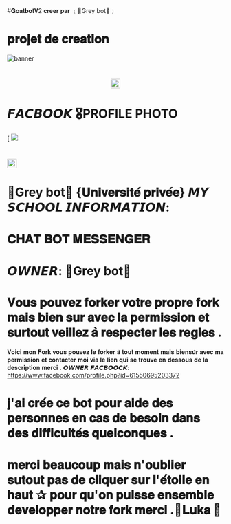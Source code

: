 #𝐆𝐨𝐚𝐭𝐛𝐨𝐭𝐕2 𝐜𝐫𝐞𝐞𝐫 𝐩𝐚𝐫 ﹝🌹Grey bot🌹﹞
# 𝐩𝐫𝐨𝐣𝐞𝐭 𝐝𝐞 𝐜𝐫𝐞𝐚𝐭𝐢𝐨𝐧 </h1>
<img                                  src="https://www.facebook.com/profile.php?id=61550695203372"                                    alt="banner">   
<h1 align="center"><img               src="" width="22px">

# 𝙁𝘼𝘾𝘽𝙊𝙊𝙆 🎖PROFILE PHOTO</h1>[
<img                                  src="https://www.facebook.com/profile.php?id=61550695203372">
<h1 align="cente𝐣r"><img               src="https://i.ibb.co/q1vtz6Q/image.jpg" width="22px">

# 🌹Grey bot🌹 {𝐔𝐧𝐢𝐯𝐞𝐫𝐬𝐢𝐭𝐞́ 𝐩𝐫𝐢𝐯𝐞́𝐞} 𝙈𝙔 𝙎𝘾𝙃𝙊𝙊𝙇                  𝙄𝙉𝙁𝙊𝙍𝙈𝘼𝙏𝙄𝙊𝙉:</h1>
# 𝐂𝐇𝐀𝐓 𝐁𝐎𝐓 𝐌𝐄𝐒𝐒𝐄𝐍𝐆𝐄𝐑 
# 𝙊𝙒𝙉𝙀𝙍: 🌹Grey bot🌹
# 𝐕𝐨𝐮𝐬 𝐩𝐨𝐮𝐯𝐞𝐳 𝐟𝐨𝐫𝐤𝐞𝐫 𝐯𝐨𝐭𝐫𝐞 𝐩𝐫𝐨𝐩𝐫𝐞 𝐟𝐨𝐫𝐤 𝐦𝐚𝐢𝐬 𝐛𝐢𝐞𝐧 𝐬𝐮𝐫 𝐚𝐯𝐞𝐜 𝐥𝐚 𝐩𝐞𝐫𝐦𝐢𝐬𝐬𝐢𝐨𝐧 𝐞𝐭 𝐬𝐮𝐫𝐭𝐨𝐮𝐭 𝐯𝐞𝐢𝐥𝐥𝐞𝐳 𝐚̀ 𝐫𝐞𝐬𝐩𝐞𝐜𝐭𝐞𝐫 𝐥𝐞𝐬 𝐫𝐞𝐠𝐥𝐞𝐬 .
𝐕𝐨𝐢𝐜𝐢 𝐦𝐨𝐧 𝐅𝐨𝐫𝐤 𝐯𝐨𝐮𝐬 𝐩𝐨𝐮𝐯𝐞𝐳 𝐥𝐞 𝐟𝐨𝐫𝐤𝐞𝐫 𝐚̀ 𝐭𝐨𝐮𝐭 𝐦𝐨𝐦𝐞𝐧𝐭 𝐦𝐚𝐢𝐬 𝐛𝐢𝐞𝐧𝐬𝐮̂𝐫 𝐚𝐯𝐞𝐜 𝐦𝐚 𝐩𝐞𝐫𝐦𝐢𝐬𝐬𝐢𝐨𝐧 𝐞𝐭 𝐜𝐨𝐧𝐭𝐚𝐜𝐭𝐞𝐫 𝐦𝐨𝐢 𝐯𝐢𝐚 𝐥𝐞 𝐥𝐢𝐞𝐧 𝐪𝐮𝐢 𝐬𝐞 𝐭𝐫𝐨𝐮𝐯𝐞 𝐞𝐧 𝐝𝐞𝐬𝐬𝐨𝐮𝐬 𝐝𝐞 𝐥𝐚 𝐝𝐞𝐬𝐜𝐫𝐢𝐩𝐭𝐢𝐨𝐧 𝐦𝐞𝐫𝐜𝐢 . 
𝙊𝙒𝙉𝙀𝙍 𝙁𝘼𝘾𝘽𝙊𝙊𝘾𝙆: https://www.facebook.com/profile.php?id=61550695203372
# 𝐣'𝐚𝐢 𝐜𝐫𝐞́𝐞 𝐜𝐞 𝐛𝐨𝐭 𝐩𝐨𝐮𝐫 𝐚𝐢𝐝𝐞 𝐝𝐞𝐬 𝐩𝐞𝐫𝐬𝐨𝐧𝐧𝐞𝐬 𝐞𝐧 𝐜𝐚𝐬 𝐝𝐞 𝐛𝐞𝐬𝐨𝐢𝐧 𝐝𝐚𝐧𝐬 𝐝𝐞𝐬 𝐝𝐢𝐟𝐟𝐢𝐜𝐮𝐥𝐭𝐞́𝐬 𝐪𝐮𝐞𝐥𝐜𝐨𝐧𝐪𝐮𝐞𝐬 . 
# 𝐦𝐞𝐫𝐜𝐢 𝐛𝐞𝐚𝐮𝐜𝐨𝐮𝐩 𝐦𝐚𝐢𝐬 𝐧'𝐨𝐮𝐛𝐥𝐢𝐞𝐫  𝐬𝐮𝐭𝐨𝐮𝐭 𝐩𝐚𝐬 𝐝𝐞 𝐜𝐥𝐢𝐪𝐮𝐞𝐫 𝐬𝐮𝐫 𝐥'𝐞́𝐭𝐨𝐢𝐥𝐞 𝐞𝐧 𝐡𝐚𝐮𝐭 ✰ 𝐩𝐨𝐮𝐫 𝐪𝐮'𝐨𝐧 𝐩𝐮𝐢𝐬𝐬𝐞 𝐞𝐧𝐬𝐞𝐦𝐛𝐥𝐞 𝐝𝐞𝐯𝐞𝐥𝐨𝐩𝐩𝐞𝐫 𝐧𝐨𝐭𝐫𝐞 𝐟𝐨𝐫𝐤 𝐦𝐞𝐫𝐜𝐢 .🌹𝐋𝐮𝐤𝐚 🌹

